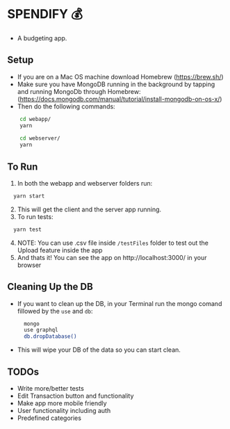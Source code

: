 # SPENDIFY 💰

- A budgeting app.

## Setup
- If you are on a Mac OS machine download Homebrew (https://brew.sh/)
- Make sure you have MongoDB running in the background by tapping and running MongoDb through Homebrew: (https://docs.mongodb.com/manual/tutorial/install-mongodb-on-os-x/)
- Then do the following commands:
```bash 
    cd webapp/
    yarn
    
    cd webserver/
    yarn
```

## To Run
1) In both the webapp and webserver folders run:
```bash 
  yarn start
```
2) This will get the client and the server app running.
3) To run tests: 
```bash 
  yarn test
```
4) NOTE: You can use .csv file inside `/testFiles` folder to test out the Upload feature inside the app
5) And thats it! You can see the app on http://localhost:3000/ in your browser

## Cleaning Up the DB
- If you want to clean up the DB, in your Terminal run the mongo comand fillowed by the `use` and `db`:
  ```bash
    mongo
    use graphql
    db.dropDatabase()
  ```
- This will wipe your DB of the data so you can start clean.

## TODOs
- Write more/better tests
- Edit Transaction button and functionality
- Make app more mobile friendly
- User functionality including auth
- Predefined categories